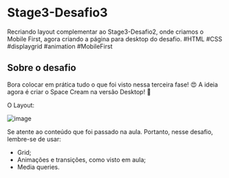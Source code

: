 # Stage3-Desafio3
Recriando layout complementar ao Stage3-Desafio2, onde criamos o Mobile First, agora criando a página para desktop do desafio. #HTML #CSS #displaygrid #animation #MobileFirst

## Sobre o desafio
Bora colocar em prática tudo o que foi visto nessa terceira fase! 😍
A ideia agora é criar o Space Cream na versão Desktop! 🚀

O Layout:

![image](https://user-images.githubusercontent.com/124213040/220136477-448e9a9b-30ab-4c2c-8a39-e5304d199f1d.png)


Se atente ao conteúdo que foi passado na aula. Portanto, nesse desafio, lembre-se de usar:
- Grid;
- Animações e transições, como visto em aula;
- Media queries.
